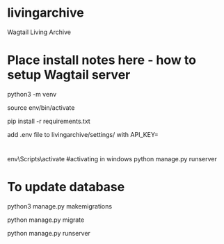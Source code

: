 # livingarchive
Wagtail Living Archive
# Place install notes here - how to setup Wagtail server

python3 -m venv

source env/bin/activate

pip install -r requirements.txt

add .env file to livingarchive/settings/ with API_KEY=

#
env\Scripts\activate    #activating in windows
python manage.py runserver

# To update database
python3 manage.py makemigrations

python manage.py migrate 

python manage.py runserver
